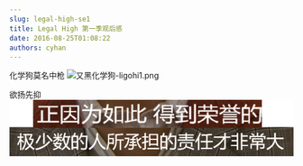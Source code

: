 ```yaml
---
slug: legal-high-se1
title: Legal High 第一季观后感
date: 2016-08-25T01:08:22
authors: cyhan
---
```


化学狗莫名中枪
![又黑化学狗-ligohi1.png](https://cdn.sa.net/2025/05/12/kRF5I8u6fcdVQjD.png)

<!-- truncate -->

欲扬先抑
![美好的理想](ligohi2.png)
